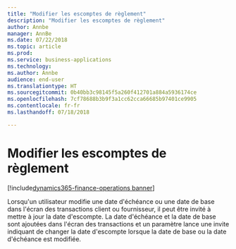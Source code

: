 ```yaml
---
title: "Modifier les escomptes de règlement"
description: "Modifier les escomptes de règlement"
author: Annbe
manager: AnnBe
ms.date: 07/22/2018
ms.topic: article
ms.prod: 
ms.service: business-applications
ms.technology: 
ms.author: Annbe
audience: end-user
ms.translationtype: HT
ms.sourcegitcommit: 0b40bb3c98145f5a260f412701a884a5936174ce
ms.openlocfilehash: 7cf78688b3b9f3a1cc62cca66685b97401ce9905
ms.contentlocale: fr-fr
ms.lasthandoff: 07/18/2018

---
```

#  <a name="change-cash-discounts"></a>Modifier les escomptes de règlement

[!include[dynamics365-finance-operations banner](../includes/dynamics365-finance-operations.md)]



Lorsqu'un utilisateur modifie une date d'échéance ou une date de base dans l'écran des transactions client ou fournisseur, il peut être invité à mettre à jour la date d'escompte. La date d'échéance et la date de base sont ajoutées dans l'écran des transactions et un paramètre lance une invite indiquant de changer la date d'escompte lorsque la date de base ou la date d'échéance est modifiée.
